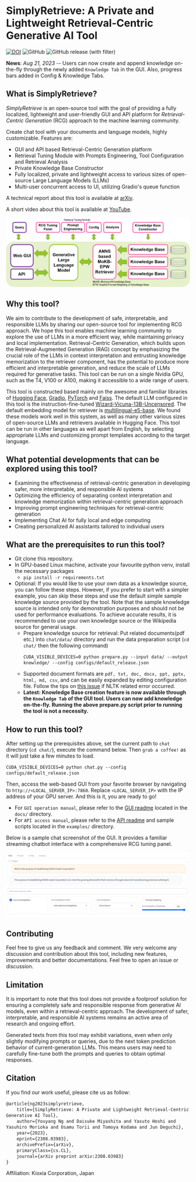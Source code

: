# SimplyRetrieve: A Private and Lightweight Retrieval-Centric Generative AI Tool
[![DOI](https://zenodo.org/badge/670095284.svg)](https://zenodo.org/badge/latestdoi/670095284)
![GitHub](https://img.shields.io/github/license/RCGAI/SimplyRetrieve)
![GitHub release (with filter)](https://img.shields.io/github/v/release/RCGAI/SimplyRetrieve)

**News**: *Aug 21, 2023* -- Users can now create and append knowledge on-the-fly through the newly added `Knowledge Tab` in the GUI. Also, progress bars added in Config & Knowledge Tabs.

## What is SimplyRetrieve?

*SimplyRetrieve* is an open-source tool with the goal of providing a fully localized, lightweight and user-friendly GUI and API platform for *Retrieval-Centric Generation* (RCG) approach to the machine learning community.

Create chat tool with your documents and language models, highly customizable. Features are:
- GUI and API based Retrieval-Centric Generation platform
- Retrieval Tuning Module with Prompts Engineering, Tool Configuration and Retrieval Analysis
- Private Knowledge Base Constructor
- Fully localized, private and lightweight access to various sizes of open-source Large Language Models (LLMs)
- Multi-user concurrent access to UI, utilizing Gradio's queue function

A technical report about this tool is available at [arXiv](https://arxiv.org/abs/2308.03983).

A short video about this tool is available at [YouTube](https://youtu.be/2N3NAi0N1TY).

![Tool Overall](docs/fig_overall.png)

## Why this tool?
We aim to contribute to the development of safe, interpretable, and responsible LLMs by sharing our open-source tool for implementing RCG approach. We hope this tool enables machine learning community to explore the use of LLMs in a more efficient way, while maintaining privacy and local implementation. Retrieval-Centric Generation, which builds upon the Retrieval-Augmented Generation (RAG) concept by emphasizing the crucial role of the LLMs in context interpretation and entrusting knowledge memorization to the retriever component, has the potential to produce more efficient and interpretable generation, and reduce the scale of LLMs required for generative tasks. This tool can be run on a single Nvidia GPU, such as the T4, V100 or A100, making it accessible to a wide range of users.

This tool is constructed based mainly on the awesome and familiar libraries of [Hugging Face](https://huggingface.co/), [Gradio](https://gradio.app/), [PyTorch](https://pytorch.org/) and [Faiss](https://faiss.ai/). The default LLM configured in this tool is the instruction-fine-tuned [Wizard-Vicuna-13B-Uncensored](https://huggingface.co/ehartford/Wizard-Vicuna-13B-Uncensored). The default embedding model for retriever is [multilingual-e5-base](https://huggingface.co/intfloat/multilingual-e5-base). We found these models work well in this system, as well as many other various sizes of open-source LLMs and retrievers available in Hugging Face. This tool can be run in other languages as well apart from English, by selecting appropriate LLMs and customizing prompt templates according to the target language.

## What potential developments that can be explored using this tool?

- Examining the effectiveness of retrieval-centric generation in developing safer, more interpretable, and responsible AI systems
- Optimizing the efficiency of separating context interpretation and knowledge memorization within retrieval-centric generation approach
- Improving prompt engineering techniques for retrieval-centric generation
- Implementing Chat AI for fully local and edge computing
- Creating personalized AI assistants tailored to individual users

## What are the prerequisites to run this tool?
- Git clone this repository.
- In GPU-based Linux machine, activate your favourite python venv, install the necessary packages
    - `pip install -r requirements.txt`
- Optional: If you would like to use your own data as a knowledge source, you can follow these steps. However, if you prefer to start with a simpler example, you can skip these steps and use the default simple sample knowledge source provided by the tool. Note that the sample knowledge source is intended only for demonstration purposes and should not be used for performance evaluations. To achieve accurate results, it is recommended to use your own knowledge source or the Wikipedia source for general usage.
    - Prepare knowledge source for retrieval: Put related documents(pdf etc.) into `chat/data/` directory and run the data preparation script (`cd chat/` then the following command) 
      ```
      CUDA_VISIBLE_DEVICES=0 python prepare.py --input data/ --output knowledge/ --config configs/default_release.json
      ```
    - Supported document formats are `pdf, txt, doc, docx, ppt, pptx, html, md, csv`, and can be easily expanded by editing configuration file. Follow the tips on [this issue](https://github.com/nltk/nltk/issues/1787) if NLTK related error occurred.
    - **Latest: Knowledge Base creation feature is now available through the `Knowledge Tab` of the GUI tool. Users can now add knowledge on-the-fly. Running the above prepare.py script prior to running the tool is not a necessity.** 

## How to run this tool?
After setting up the prerequisites above, set the current path to `chat` directory (`cd chat/`), execute the command below. Then `grab a coffee!` as it will just take a few minutes to load.

```
CUDA_VISIBLE_DEVICES=0 python chat.py --config configs/default_release.json
```
Then, access the web-based GUI from your favorite browser by navigating to `http://<LOCAL_SERVER_IP>:7860`. Replace `<LOCAL_SERVER_IP>` with the IP address of your GPU server. And this is it, you are ready to go!
- For `GUI operation manual`, please refer to the [GUI readme](docs/README.md) located in the `docs/` directory.
- For `API access manual`, please refer to the [API readme](examples/README.md) and sample scripts located in the `examples/` directory.

Below is a sample chat screenshot of the GUI. It provides a familiar streaming chatbot interface with a comprehensive RCG tuning panel.

![Platform GUIsample](docs/gui_english.png)

## Contributing
Feel free to give us any feedback and comment. We very welcome any discussion and contribution about this tool, including new features, improvements and better documentations. Feel free to open an issue or discussion.

## Limitation
It is important to note that this tool does not provide a foolproof solution for ensuring a completely safe and responsible response from generative AI models, even within a retrieval-centric approach. The development of safer, interpretable, and responsible AI systems remains an active area of research and ongoing effort.

Generated texts from this tool may exhibit variations, even when only slightly modifying prompts or queries, due to the next token prediction behavior of current-generation LLMs. This means users may need to carefully fine-tune both the prompts and queries to obtain optimal responses.

## Citation
If you find our work useful, please cite us as follow:
```
@article{ng2023simplyretrieve,
    title={SimplyRetrieve: A Private and Lightweight Retrieval-Centric Generative AI Tool}, 
    author={Youyang Ng and Daisuke Miyashita and Yasuto Hoshi and Yasuhiro Morioka and Osamu Torii and Tomoya Kodama and Jun Deguchi},
    year={2023},
    eprint={2308.03983},
    archivePrefix={arXiv},
    primaryClass={cs.CL},
    journal={arXiv preprint arXiv:2308.03983}
}
```
Affiliation: Kioxia Corporation, Japan
